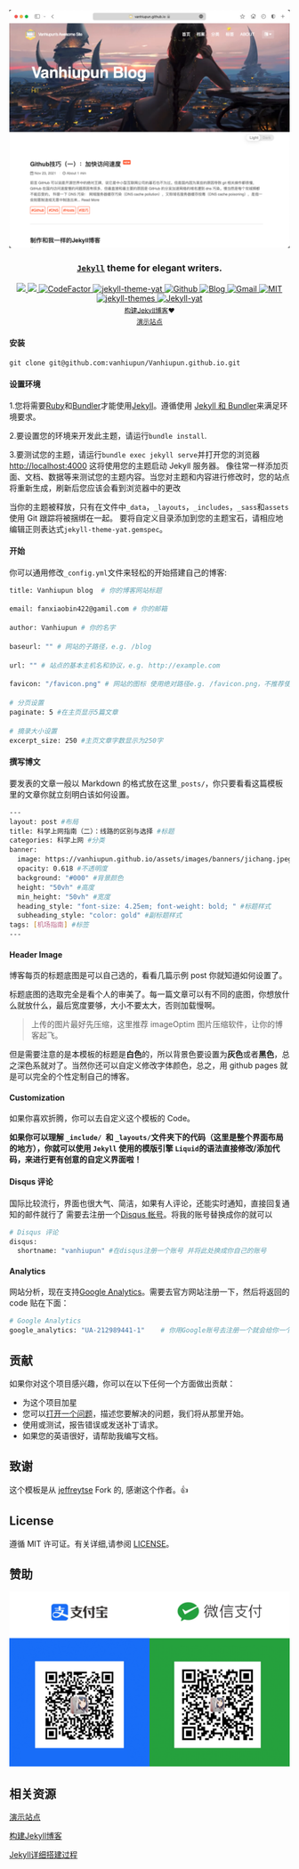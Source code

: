 <div align="center">

<p><img src="./assets/images/readme/1.png"  /></p>

<h3 align="center">
  <a href="https://jekyllrb.com/" target="_blank"><code>Jekyll</code></a> theme for elegant writers.
</h3>


<a href="https://github.com/vanhiupun/Vanhiupun.github.io/actions/workflows/jekyll.yml" target="_blank">
    <img src="https://github.com/vanhiupun/Vanhiupun.github.io/actions/workflows/jekyll.yml/badge.svg?style=flat-square&logo=github&logoColor=ffffff&color=f3a306" />
</a>
  
<a href="https://circleci.com/gh/vanhiupun/Vanhiupun.github.io/tree/master" target="_blank">
  <img src="https://circleci.com/gh/vanhiupun/Vanhiupun.github.io/tree/master.svg?style=shield">
</a> 
  
<a href="https://github.com/vanhiupun/Vanhiupun.github.io" target="_blank">
  <img src="https://www.codefactor.io/repository/github/vanhiupun/vanhiupun.github.io/badge" alt="CodeFactor" />
</a>

<a href="https://rubygems.org/gems/jekyll-theme-yat" target="_blank">
    <img src="https://img.shields.io/gem/v/jekyll-theme-yat?style=flat-square"     alt="jekyll-theme-yat" />
</a> 

<a href="https://github.com/vanhiupun" target="_blank">
    <img src="https://img.shields.io/badge/Github%20Repository-222222?style=flat-square&logo=github&logoColor=ffffff"
     alt="Github" />
</a> 
      
<a href="https://vanhiupun.github.io" target="_blank">
    <img src="https://img.shields.io/badge/Github%20Page-222222?style=flat-square&logo=github&logoColor=ffffff" 
     alt="Blog" />
</a> 
      
<a href="mailto:fanxiaobin422@gmail.com" target="_blank">
    <img src="https://img.shields.io/badge/Send%20me%20Gmail-EA4335?style=flat-square&logo=Gmail&logoColor=ffffff" 
     alt="Gmail" />
</a> 
      
<a href="https://github.com/vanhiupun/Vanhiupun.github.io/blob/c0c037532393ee2718892f87b200a0bbe33e7eb9/License" target="_blank">
    <img src="https://img.shields.io/badge/License%20MIT-f2cb05?style=flat-square&logo=Mitsubishi&logoColor=222222" 
     alt="MIT" />
</a>
      
<a href="http://jekyllthemes.org/" target="_blank">
    <img src="https://img.shields.io/badge/Jekyll%20Themes-f2cb05?style=flat-square&logo=Jekyll&logoColor=222222" 
     alt="jekyll-themes" />
</a> 

<a href="https://github.com/jeffreytse/jekyll-theme-yat" target="_blank">
    <img src="https://img.shields.io/badge/Jekyll%C2%B7Theme%C2%B7Yat-f2cb05?style=flat-square&logo=github&logoColor=181717" 
     alt="Jekyll-yat" />
</a> 

</div>
<div align="center">
  <sub><a href="https://vanhiupun.github.io/jekyll/2021/11/20/制作和我一样的Jekyll博客.html" target="_blank">构建Jekyll博客</a>❤︎
  </sub>
</div>

</div>
<div align="center">
  <sub><a href="https://vanhiupun.github.io/" target="_blank">演示站点</a>
  </sub>
</div>

#### 安装

```git
git clone git@github.com:vanhiupun/Vanhiupun.github.io.git
```

#### 设置环境

1.您将需要[Ruby](https://www.ruby-lang.org/zh_cn/)和[Bundler](https://bundler.io/)才能使用[Jekyll](https://www.jekyll.com.cn/)。遵循使用 [Jekyll 和 Bundler](https://jekyllrb.com/tutorials/using-jekyll-with-bundler/)来满足环境要求。

2.要设置您的环境来开发此主题，请运行`bundle install`.

3.要测试您的主题，请运行`bundle exec jekyll serve`并打开您的浏览器[http://localhost:4000](http://localhost:4000)
这将使用您的主题启动 Jekyll 服务器。
像往常一样添加页面、文档、数据等来测试您的主题内容。当您对主题和内容进行修改时，您的站点将重新生成，刷新后您应该会看到浏览器中的更改

当你的主题被释放，只有在文件中`_data`，`_layouts`，`_includes`，`_sass`和`assets`使用 Git 跟踪将被捆绑在一起。
要将自定义目录添加到您的主题宝石，请相应地编辑正则表达式`jekyll-theme-yat.gemspec`。

#### 开始

你可以通用修改`_config.yml`文件来轻松的开始搭建自己的博客:

```bash
title: Vanhiupun blog  # 你的博客网站标题

email: fanxiaobin422@gamil.com # 你的邮箱

author: Vanhiupun # 你的名字

baseurl: "" # 网站的子路径，e.g. /blog

url: "" # 站点的基本主机名和协议，e.g. http://example.com

favicon: "/favicon.png" # 网站的图标 使用绝对路径e.g. /favicon.png，不推荐使用./favicon.png

# 分页设置
paginate: 5 #在主页显示5篇文章

# 摘录大小设置
excerpt_size: 250 #主页文章字数显示为250字

```

#### 撰写博文

要发表的文章一般以 Markdown 的格式放在这里`_posts/`，你只要看看这篇模板里的文章你就立刻明白该如何设置。

```bash
---
layout: post #布局
title: 科学上网指南（二）：线路的区别与选择 #标题
categories: 科学上网 #分类
banner:
  image: https://vanhiupun.github.io/assets/images/banners/jichang.jpeg #图片地址 也可以使用 ./assets/images/banners/jichang.jpeg
  opacity: 0.618 #不透明度
  background: "#000" #背景颜色
  height: "50vh" #高度
  min_height: "50vh" #宽度
  heading_style: "font-size: 4.25em; font-weight: bold; " #标题样式
  subheading_style: "color: gold" #副标题样式
tags: [机场指南] #标签
---
```

#### Header Image

博客每页的标题底图是可以自己选的，看看几篇示例 post 你就知道如何设置了。

标题底图的选取完全是看个人的审美了。每一篇文章可以有不同的底图，你想放什么就放什么，最后宽度要够，大小不要太大，否则加载慢啊。

> 上传的图片最好先压缩，这里推荐 imageOptim 图片压缩软件，让你的博客起飞。

但是需要注意的是本模板的标题是**白色**的，所以背景色要设置为**灰色**或者**黑色**，总之深色系就对了。当然你还可以自定义修改字体颜色，总之，用 github pages 就是可以完全的个性定制自己的博客。

#### Customization

如果你喜欢折腾，你可以去自定义这个模板的 Code。

**如果你可以理解 `_include/ `和 `_layouts/`文件夹下的代码（这里是整个界面布局的地方），你就可以使用 `Jekyll` 使用的模版引擎 `Liquid`的语法直接修改/添加代码，来进行更有创意的自定义界面啦！**

#### Disqus 评论

国际比较流行，界面也很大气、简洁，如果有人评论，还能实时通知，直接回复通知的邮件就行了
需要去注册一个[Disqus 帐号](https://disqus.com/)。将我的账号替换成你的就可以

```bash
# Disqus 评论
disqus:
  shortname: "vanhiupun" #在disqus注册一个账号 并将此处换成你自己的账号
```

#### Analytics

网站分析，现在支持[Google Analytics](https://analytics.google.com/analytics/web/)。需要去官方网站注册一下，然后将返回的 code 贴在下面：

```bash
# Google Analytics
google_analytics: "UA-212989441-1"    # 你用Google账号去注册一个就会给你一个这样的id 将此处替换即可
```

## 贡献

如果你对这个项目感兴趣，你可以在以下任何一个方面做出贡献：
- 为这个项目加星
- 您可以[打开一个问题](https://github.com/vanhiupun/Vanhiupun.github.io/issues/new)，描述您要解决的问题，我们将从那里开始。
- 使用或测试，报告错误或发送补丁请求。
- 如果您的英语很好，请帮助我编写文档。
  
## 致谢

这个模板是从 [jeffreytse](https://github.com/jeffreytse/jekyll-theme-yat) Fork 的, 感谢这个作者。:+1:

## License

遵循 MIT 许可证。有关详细,请参阅 [LICENSE](./License)。

## 赞助
<img src="./assets/images/img/zz.png" >

## 相关资源

[演示站点](https://vanhiupun.github.io)

[构建Jekyll博客](https://vanhiupun.github.io/jekyll/2021/11/20/制作和我一样的Jekyll博客.html)

[Jekyll详细搭建过程](https://vanhiupun.github.io/jekyll/2021/11/16/一步一步创建Jekyll主题.html)
